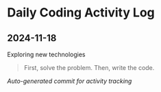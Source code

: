 # Daily Coding Activity Log

## 2024-11-18

Exploring new technologies

> First, solve the problem. Then, write the code.

*Auto-generated commit for activity tracking*

